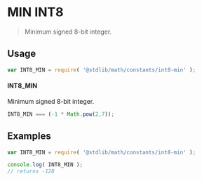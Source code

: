 MIN INT8
===
> Minimum signed 8-bit integer.

<!-- <usage> -->
## Usage

``` javascript
var INT8_MIN = require( '@stdlib/math/constants/int8-min' );
```

#### INT8_MIN

Minimum signed 8-bit integer.

``` javascript
INT8_MIN === (-1 * Math.pow(2,7));
```
<!-- </usage> -->

<!-- <examples> -->
## Examples

``` javascript
var INT8_MIN = require( '@stdlib/math/constants/int8-min' );

console.log( INT8_MIN );
// returns -128
```
<!-- </examples> -->

<!-- <links> -->
<!-- </links> -->
